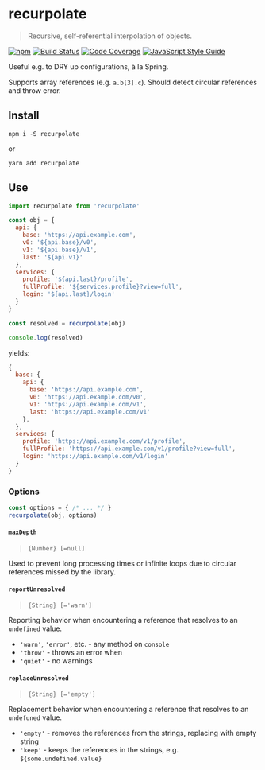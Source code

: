 # recurpolate
> Recursive, self-referential interpolation of objects.

[![npm](https://img.shields.io/npm/v/recurpolate.svg)](https://npmjs.org/package/recurpolate)
[![Build Status](https://img.shields.io/travis/AndersDJohnson/recurpolate.svg)](https://travis-ci.org/AndersDJohnson/recurpolate)
[![Code Coverage](https://img.shields.io/codecov/c/github/AndersDJohnson/recurpolate.svg)](https://codecov.io/gh/AndersDJohnson/recurpolate)
[![JavaScript Style Guide](https://img.shields.io/badge/code_style-standard-brightgreen.svg)](https://standardjs.com)

Useful e.g. to DRY up configurations, à la Spring.

Supports array references (e.g. `a.b[3].c`).
Should detect circular references and throw error.

## Install

```
npm i -S recurpolate
```
or
```
yarn add recurpolate
```

## Use 

```js
import recurpolate from 'recurpolate'

const obj = {
  api: {
    base: 'https://api.example.com',
    v0: '${api.base}/v0',
    v1: '${api.base}/v1',
    last: '${api.v1}'
  },
  services: {
    profile: '${api.last}/profile',
    fullProfile: '${services.profile}?view=full',
    login: '${api.last}/login'
  }
}

const resolved = recurpolate(obj)

console.log(resolved)
```
yields:
```js
{
  base: {
    api: {
      base: 'https://api.example.com',
      v0: 'https://api.example.com/v0',
      v1: 'https://api.example.com/v1',
      last: 'https://api.example.com/v1'
    },
  },
  services: {
    profile: 'https://api.example.com/v1/profile',
    fullProfile: 'https://api.example.com/v1/profile?view=full',
    login: 'https://api.example.com/v1/login'
  }
}
```

### Options

```js
const options = { /* ... */ }
recurpolate(obj, options)
```

#### `maxDepth`
> `{Number} [=null]`

Used to prevent long processing times or
infinite loops due to circular references missed by the library.

#### `reportUnresolved`
> `{String} [='warn']`

Reporting behavior when encountering a reference that resolves to an `undefined` value.

* `'warn'`, `'error'`, etc. - any method on `console`
* `'throw'` - throws an error when
* `'quiet'` - no warnings

#### `replaceUnresolved`
> `{String} [='empty']`

Replacement behavior when encountering a reference that resolves to an `undefuned` value.

* `'empty'` - removes the references from the strings, replacing with empty string
* `'keep'` - keeps the references in the strings, e.g. `${some.undefined.value}`
